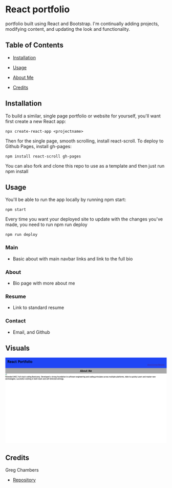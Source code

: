 # React portfolio
portfolio built using React and Bootstrap. I'm continually adding projects, modifying content, and updating the look and functionality. 


## Table of Contents 



* [Installation](#installation)

* [Usage](#usage)

* [About Me](#about)

* [Credits](#credits)
​


## Installation

To build a similar, single page portfolio or website for yourself, you'll want first create a new React app:
```
npx create-react-app <projectname>
```

Then for the single page, smooth scrolling, install react-scroll. To deploy to Github Pages, install gh-pages:
```
npm install react-scroll gh-pages
```
You can also fork and clone this repo to use as a template and then just run npm install

## Usage

You'll be able to run the app locally by running npm start:
```
npm start
```
 Every time you want your deployed site to update with the changes you've made, you need to run npm run deploy

 ```
npm run deploy
```
### Main
  * Basic about with main navbar links and link to the full bio

  ### About
  * Bio page with more about me

  ### Resume
  * Link to standard resume

### Contact
  * Email, and Github

  ## Visuals
![REACT.App](src/components/images/React-App.png)


  ## Credits

  Greg Chambers
  - [Repository](https://github.com/Gcoder9/Gcoder9.github.io)
